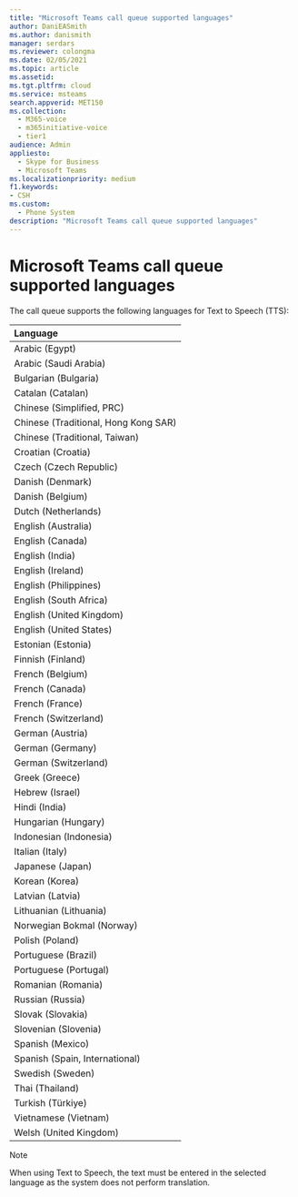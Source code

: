 ```yaml
---
title: "Microsoft Teams call queue supported languages"
author: DaniEASmith
ms.author: danismith
manager: serdars
ms.reviewer: colongma
ms.date: 02/05/2021
ms.topic: article
ms.assetid: 
ms.tgt.pltfrm: cloud
ms.service: msteams
search.appverid: MET150
ms.collection: 
  - M365-voice
  - m365initiative-voice
  - tier1
audience: Admin
appliesto: 
  - Skype for Business
  - Microsoft Teams
ms.localizationpriority: medium
f1.keywords:
- CSH
ms.custom: 
  - Phone System
description: "Microsoft Teams call queue supported languages"
--- 
```

# Microsoft Teams call queue supported languages

The call queue supports the following languages for Text to Speech (TTS):

|Language                                |
|:---------------------------------------|
|Arabic (Egypt)                          |
|Arabic (Saudi Arabia)                   |
|Bulgarian (Bulgaria)                    |
|Catalan (Catalan)                       |
|Chinese (Simplified, PRC)               |
|Chinese (Traditional, Hong Kong SAR)    |
|Chinese (Traditional, Taiwan)           |
|Croatian (Croatia)                      |
|Czech (Czech Republic)                  |
|Danish (Denmark)                        |
|Danish (Belgium)                        |
|Dutch (Netherlands)                     |
|English (Australia)                     |
|English (Canada)                        |
|English (India)                         |
|English (Ireland)                       |
|English (Philippines)                    |
|English (South Africa)                  |
|English (United Kingdom)                |
|English (United States)                 |
|Estonian (Estonia)                      |
|Finnish (Finland)                       |
|French (Belgium)                        |
|French (Canada)                         |
|French (France)                         |
|French (Switzerland)                    |
|German (Austria)                        |
|German (Germany)                        |
|German (Switzerland)                    |
|Greek (Greece)                          |
|Hebrew (Israel)                         |
|Hindi (India)                           |
|Hungarian (Hungary)                     |
|Indonesian (Indonesia)                  |
|Italian (Italy)                         |
|Japanese (Japan)                        |
|Korean (Korea)                          |
|Latvian (Latvia)                        |
|Lithuanian (Lithuania)                  |
|Norwegian Bokmal (Norway)               |
|Polish (Poland)                         |
|Portuguese (Brazil)                     |
|Portuguese (Portugal)                   |
|Romanian (Romania)                      |
|Russian (Russia)                        |
|Slovak (Slovakia)                       |
|Slovenian (Slovenia)                    |
|Spanish (Mexico)                        |
|Spanish (Spain, International)          |
|Swedish (Sweden)                        |
|Thai (Thailand)                         |
|Turkish (Türkiye)                       |
|Vietnamese (Vietnam)                    |
|Welsh (United Kingdom)                  |

> [!NOTE]
> When using Text to Speech, the text must be entered in the selected language as the system does not perform translation.
